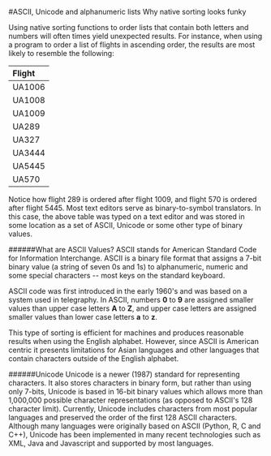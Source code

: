 #ASCII, Unicode and alphanumeric lists
Why native sorting looks funky

Using native sorting functions to order lists that contain both letters and numbers will often times yield unexpected results. For instance, when using a program to order a list of flights in ascending order, the results are most likely to resemble the following:

| Flight |
|:------|
| UA1006 |
| UA1008 |
| UA1009 |
| UA289 |
| UA327 |
| UA3444 |
| UA5445 |
| UA570 |

Notice how flight 289 is ordered after flight 1009, and flight 570 is ordered after flight 5445. Most text editors serve as binary-to-symbol translators. In this case, the above table was typed on a text editor and was stored in some location as a set of ASCII, Unicode or some other type of binary values.  

######What are ASCII Values?
ASCII stands for American Standard Code for Information Interchange. ASCII is a binary file format that assigns a 7-bit binary value (a string of seven 0s and 1s) to alphanumeric, numeric and some special characters -- most keys on the standard keyboard.

ASCII code was first introduced in the early 1960's and was based on a system used in telegraphy. In ASCII, numbers **0** to **9** are assigned smaller values than upper case letters **A** to **Z**, and upper case letters are assigned smaller values than lower case letters **a** to **z**.

This type of sorting is efficient for machines and produces reasonable results when using the English alphabet. However, since ASCII is American centric it presents limitations for Asian languages and other languages that contain characters outside of the English alphabet.

######Unicode
Unicode is a newer (1987) standard for representing characters. It also stores characters in binary form, but rather than using only 7-bits, Unicode is based in 16-bit binary values which allows more than 1,000,000 possible character representations (as opposed to ASCII's 128 character limit). Currently, Unicode includes characters from most popular languages and preserved the order of the first 128 ASCII characters. Although many languages were originally based on ASCII (Python, R, C and C++), Unicode has been implemented in many recent technologies such as XML, Java and Javascript and supported by most languages.